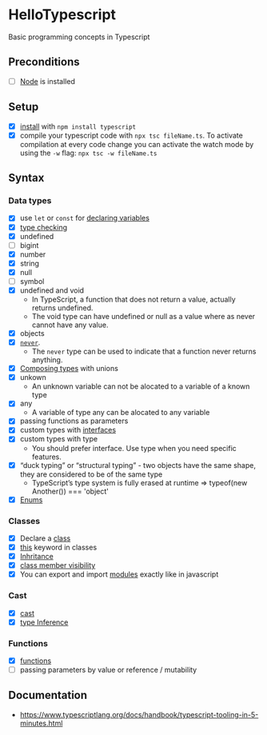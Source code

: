 # HelloTypescript
Basic programming concepts in Typescript

## Preconditions
- [ ] [Node](https://nodejs.org/en/download/) is installed

## Setup
- [x] [install](https://www.typescriptlang.org/docs/handbook/typescript-tooling-in-5-minutes.html) with `npm install typescript`
- [x] compile your typescript code with `npx tsc fileName.ts`. To activate compilation at every code change you can activate the watch mode by using the `-w` flag: `npx tsc -w fileName.ts`

## Syntax
### Data types
- [x] use `let` or `const` for [declaring variables](https://www.typescriptlang.org/docs/handbook/variable-declarations.html)
- [x] [type checking](https://www.typescriptlang.org/docs/handbook/2/basic-types.html#static-type-checking)
- [x] undefined
- [ ] bigint
- [x] number
- [x] string
- [x] null
- [ ] symbol
- [x] undefined and void
    * In TypeScript, a function that does not return a value, actually returns undefined. 
    * The void type can have undefined or null as a value where as never cannot have any value. 
- [x] objects    
- [x] [`never`](https://www.typescripttutorial.net/typescript-tutorial/typescript-never-type/).    
    * The `never` type can be used to indicate that a function never returns anything.
- [x] [Composing types](https://www.typescriptlang.org/docs/handbook/typescript-in-5-minutes.html#composing-types) with unions
- [x] unkown    
    * An unknown variable can not be alocated to a variable of a known type
- [x] any
    * A variable of type any can be alocated to any variable
- [x] passing functions as parameters
- [x] custom types with [interfaces](https://www.typescriptlang.org/docs/handbook/interfaces.html)
- [x] custom types with type
    * You should prefer interface. Use type when you need specific features.
- [x] “duck typing” or “structural typing” - two objects have the same shape, they are considered to be of the same type
    * TypeScript’s type system is fully erased at runtime => typeof(new Another()) === 'object'
- [x] [Enums](https://www.typescriptlang.org/docs/handbook/enums.html)

### Classes
- [x] Declare a [class](https://www.typescriptlang.org/docs/handbook/2/classes.html)
- [x] [this](https://www.typescriptlang.org/docs/handbook/2/classes.html#this-types) keyword in classes
- [x] [Inhritance](https://www.typescriptlang.org/docs/handbook/2/classes.html)
- [x] [class member visibility](https://www.typescriptlang.org/docs/handbook/2/classes.html)
- [x] You can export and import [modules](https://www.typescriptlang.org/docs/handbook/modules.html) exactly like in javascript

### Cast
- [x] [cast](https://www.typescripttutorial.net/typescript-tutorial/type-casting/)
- [x] [type Inference](https://www.typescriptlang.org/docs/handbook/type-inference.html)

### Functions
- [x] [functions](https://www.typescriptlang.org/docs/handbook/functions.html)
- [ ] passing parameters by value or reference / mutability

## Documentation
* https://www.typescriptlang.org/docs/handbook/typescript-tooling-in-5-minutes.html
